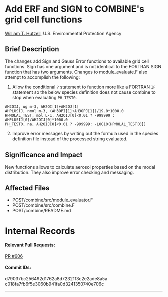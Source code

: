 # Add ERF and SIGN to COMBINE's grid cell functions

[William T. Hutzell](mailto:hutzell.bill@epa.gov), U.S. Environmental Protection Agency

## Brief Description

The changes add Sign and Gauss Error functions to available grid cell functions. 
Sign has one argument and is not identical to the FORTRAN SIGN function that has two 
arguments.  Changes to module_evaluate.F also attempt to accomplish the following:

1.   Allow the conditional `?` statement to function more like a FORTRAN `IF` statement so the below species definition does not cause combine to stop when evaluating `PH_TEST0`.

```
AH2OIJ, ug m-3, AH2OI[1]+AH2OJ[1]
AHPLUSIJ, nmol m-3, (AH3OPI[1]+AH3OPJ[1])/19.0*1000.0
HPMOLAL_TEST, mol L-1, AH2OIJ[0]<0.01 ? -999999 : AHPLUSIJ[0]/AH2OIJ[0]*1000.0
PH_TEST0, na, AH2OIJ[0]<0.01 ? -999999: -LOG10(HPMOLAL_TEST[0])
```

2.   Improve error messages by writing out the formula used in the species definition file instead of the processed string evaluated.

## Significance and Impact

New functions allows to calculate aerosol properties based on the modal distribution. They also improve error checking and messaging.

## Affected Files

* POST/combine/src/module_evaluator.F 
* POST/combine/src/combine.F 
* POST/combine/README.md 

# Internal Records
#### Relevant Pull Requests:
[PR #606](https://github.com/usepa/cmaq_dev/pull/606)

#### Commit IDs:  
d79037bc256492d1762a8d7232113c2e2ade8a5a   
c018fa7fb6f5e3060b941fa0d3241350740e706c

-----------------------
